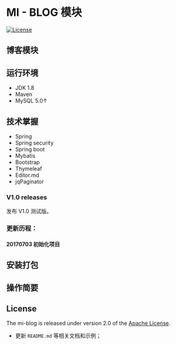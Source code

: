 
# MI - BLOG 模块  

[![License](https://img.shields.io/badge/license-MIT-blue.svg)](http://blog.csdn.net/fjnpysh)


## 博客模块

  

## 运行环境
 - JDK 1.8
 - Maven 
 - MySQL 5.0↑

## 技术掌握

 - Spring 
 - Spring security 
 - Spring boot
 - Mybatis
 - Bootstrap
 - Thymeleaf
 - Editor.md
 - jqPaginator

### V1.0 releases

发布 V1.0 测试版。

### 更新历程：

####  **20170703** 初始化项目


## 安装打包



## 操作简要


## License

The mi-blog is released under version 2.0 of the [Apache License](http://www.apache.org/licenses/LICENSE-2.0).


- 更新 `README.md` 等相关文档和示例；
